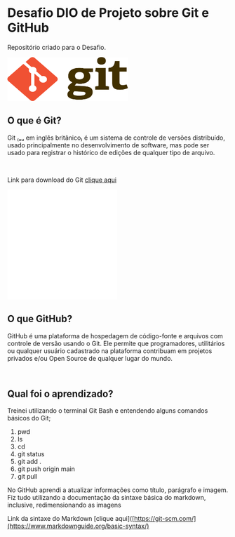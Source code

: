 # Desafio DIO de Projeto sobre Git e GitHub
Repositório criado para o Desafio.

<img src="git-logo-intro.png" width="275" height="100"><br>

## O que é Git? 
<p>Git ₍ₒᵤ em inglês britânico₎ é um sistema de controle de versões distribuído, 
usado principalmente no desenvolvimento de software, mas pode ser usado para registrar 
o histórico de edições de qualquer tipo de arquivo.
</p><br>

Link para download do Git
[clique aqui](https://git-scm.com/) <br>

<img src="Github-Logo-White.png" width="250" height="250"><br>

## O que GitHub?
<p>GitHub é uma plataforma de hospedagem de código-fonte e arquivos com controle de versão usando o
Git. Ele permite que programadores, utilitários ou qualquer usuário cadastrado na plataforma contribuam
em projetos privados e/ou Open Source de qualquer lugar do mundo.</p><br>

## Qual foi o aprendizado?
<p> Treinei utilizando o terminal Git Bash e entendendo alguns comandos básicos do Git;</p>
<ol>
  <li>pwd</li>
  <li>ls</li>
  <li>cd</li>
  <li>git status</li>
  <li>git add .</li>
  <li>git push origin main</li>
  <li>git pull</li>
</ol>

<p> No GitHub aprendi a atualizar informações como título, parágrafo e imagem. Fiz tudo utilizando a documentação 
  da sintaxe básica do markdown, inclusive, redimensionando as imagens </p>
  
  Link da sintaxe do Markdown [clique aqui]([https://git-scm.com/](https://www.markdownguide.org/basic-syntax/)

